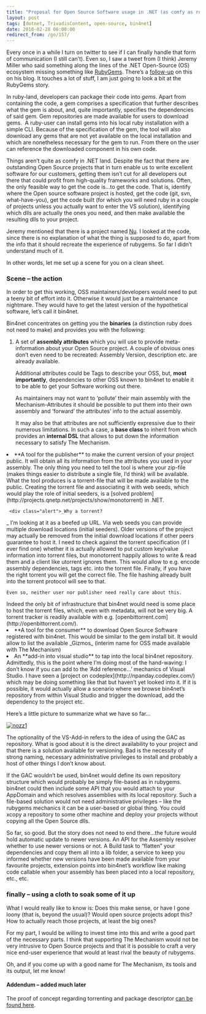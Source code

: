 ```yaml
---
title: "Proposal for Open Source Software usage in .NET (as comfy as rubygems)"
layout: post
tags: [dotnet, TrivadisContent, open-source, bin4net]
date: 2010-02-28 06:00:00
redirect_from: /go/157/
---
```


Every once in a while I turn on twitter to see if I can finally handle that form of communication (I still can’t). Even so, I saw a tweet from (I think) Jeremy Miller who said something along the lines of the .NET Open-Source (OS) ecosystem missing something like [RubyGems](http://docs.rubygems.org/). There’s a [follow-up](http://codebetter.com/blogs/jeremy.miller/archive/2010/02/25/a-vision-for-fubumvc-s-component-model-gems-nu-engines-slices-oh-my.aspx) on this on his blog. It touches a lot of stuff, I am just going to look a bit at the RubyGems story.

In ruby-land, developers can package their code into _gems_. Apart from containing the code, a gem comprises a specification that further describes what the gem is about, and, quite importantly, specifies the dependencies of said gem. Gem repositories are made available for users to download gems.&nbsp; A ruby-user can install gems into his local ruby installation with a simple CLI. Because of the specification of the gem, the tool will also download any gems that are not yet available on the local installation and which are nonetheless necessary for the gem to run. From there on the user can reference the downloaded component in his own code.

Things aren’t quite as comfy in .NET land. Despite the fact that there are outstanding Open Source projects that in turn enable us to write excellent software for our customers, getting them isn’t cut for all developers out there that could profit from high-quality frameworks and solutions. Often, the only feasible way to get the code is...to get the code. That is, identify where the Open source software project is hosted, get the code (git, svn, what-have-you), get the code built (for which you will need ruby in a couple of projects unless you actually want to enter the VS solution), identifying which dlls are actually the ones you need, and then make available the resulting dlls to your project.

Jeremy mentioned that there is a project named [Nu](http://wiki.github.com/phatboyg/nu/). I looked at the code, since there is no explanation of what the thing is supposed to do, apart from the info that it should recreate the experience of rubygems. So far I didn’t understand much of it.

In other words, let me set up a scene for you on a clean sheet.

### Scene – the action

In order to get this working, OSS maintainers/developers would need to put a teeny bit of effort into it. Otherwise it would just be a maintenance nightmare. They would have to get the latest version of the hypothetical software, let’s call it bin4net. 

Bin4net concentrates on getting you the **binaries** (a distinction ruby does not need to make) and provides you with the following:

1.  A set of **assembly attributes** which you will use to provide meta-information about your Open Source project. A couple of obvious ones don’t even need to be recreated: Assembly Version, description etc. are already available.

    Additional attributes could be Tags to describe your OSS, but, **most importantly**, dependencies to other OSS known to bin4net to enable it to be able to get your Software working out there.

    As maintainers may not want to ‘pollute’ their main assembly with the Mechanism-Attributes it should be possible to put them into their own assembly and ‘forward’ the attributes’ info to the actual assembly.

    It may also be that attributes are not sufficiently expressive due to their numerous limitations. In such a case, a **base class** to inherit from which provides an **internal DSL** that allows to put down the information necessary to satisfy The Mechanism.
 <li>**A tool for the publisher** to make the current version of your project public. It will obtain all its information from the attributes you used in your assembly. The only thing you need to tell the tool is where your zip-file (makes things easier to distribute a single file, I’d think) will be available. What the tool produces is a torrent-file that will be made available to the public.
    Creating the torrent file and associating it with web seeds, which would play the role of initial seeders, is a [solved problem](http://projects.qnetp.net/projects/show/monotorrent) in .NET.

     <div class="alert">_Why a torrent?
_
I’m looking at it as a beefed up URL. Via web seeds you can provide multiple download locations (initial seeders). Older versions of the project may actually be removed from the initial download locations if other peers guarantee to host it. I need to check against the torrent specification (if I ever find one) whether it is actually allowed to put custom key/value information into torrent files, but monotorrent happily allows to write &amp; read them and a client like utorrent ignores them. This would allow to e.g. encode assembly dependencies, tags etc. into the torrent file.
    Finally, if you have the right torrent you will get the correct file. The file hashing already built into the torrent protocol will see to that.

    Even so, neither user nor publisher need really care about this.
</div>
Indeed the only bit of infrastructure that bin4net would need is some place to host the torrent files, which, even with metadata, will not be very big. A torrent tracker is readily available with e.g. [openbittorrent.com](http://openbittorrent.com/).
 <li>**A tool for the consumer** to download Open Source Software registered with bin4net. This would be similar to the gem install bit. It would allow to list the available _Gizmos_ (interim name for OSS made available with The Mechanism) <li>An **add-in into visual studio** to tap into the local bin4net repository. Admittedly, this is the point where I’m doing most of the hand-waving: I don’t know if you can add to the ‘Add reference…’ mechanics of Visual Studio. I have seen a [project on codeplex](http://npanday.codeplex.com/) which may be doing something like that but haven’t yet looked into it. If it is possible, it would actually allow a scenario where we browse bin4net’s repository from within Visual Studio and trigger the download, add the dependency to the project etc. 

Here’s a little picture to summarize what we have so far…

[![nozz1](http://realfiction.net/files/nozz1_thumb.png "nozz1")](http://realfiction.net/files/nozz1_2.png)

The optionality of the VS-Add-in refers to the idea of using the GAC as repository. What is good about it is the direct availability to your project and that there is a solution available for versioning. Bad is the necessity of strong naming, necessary administrative privileges to install and probably a host of other things I don’t know about.

If the GAC wouldn’t be used, bin4net would define its own repository structure which would probably be simply file-based as in rubygems. bin4net could then include some API that you would attach to your AppDomain and which resolves assemblies with its local repository. Such a file-based solution would not need administrative privileges – like the rubygems mechanics it can be a user-based or global thing. You could xcopy a repository to some other machine and deploy your projects without copying all the Open Source dlls.

So far, so good. But the story does not need to end there…the future would hold automatic update to newer versions. An API for the Assembly resolver whether to use newer versions or not. A Build task to “flatten” your dependencies and copy them all into a lib folder, a service to keep you informed whether new versions have been made available from your favourite projects, extension points into bin4net’s workflow like making code callable when your assembly has been placed into a local repository, etc., etc.

### finally – using a cloth to soak some of it up

What I would really like to know is: Does this make sense, or have I gone loony (that is, beyond the usual)? Would open source projects adopt this? How to actually reach those projects, at least the big ones?

For my part, I would be willing to invest time into this and write a good part of the necessary parts. I think that supporting The Mechanism would not be very intrusive to Open Source projects and that it is possible to craft a very nice end-user experience that would at least rival the beauty of rubygems.

Oh, and if you come up with a good name for The Mechanism, its tools and its output, let me know!

#### Addendum – added much later

The proof of concept regarding torrenting and package descriptor [can be found here](https://github.com/flq/bin4net).